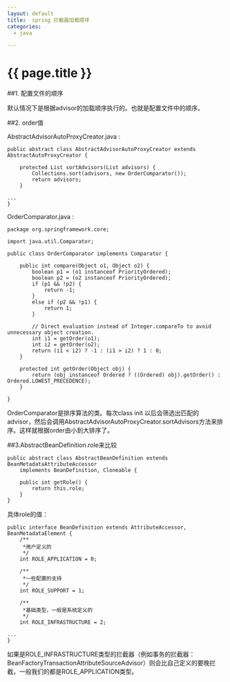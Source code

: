 ```yaml
---
layout: default
title:  spring 拦截器加载顺序
categories:
  - java

---
```

# {{ page.title }}

##1. 配置文件的顺序

默认情况下是根据advisor的加载顺序执行的。也就是配置文件中的顺序。

##2. order值

AbstractAdvisorAutoProxyCreator.java :

	public abstract class AbstractAdvisorAutoProxyCreator extends AbstractAutoProxyCreator {
	
		protected List sortAdvisors(List advisors) {
			Collections.sort(advisors, new OrderComparator());
			return advisors;
		}
	
	...
	}	


OrderComparator.java :

	package org.springframework.core;
	
	import java.util.Comparator;
	
	public class OrderComparator implements Comparator {
	
		public int compare(Object o1, Object o2) {
			boolean p1 = (o1 instanceof PriorityOrdered);
			boolean p2 = (o2 instanceof PriorityOrdered);
			if (p1 && !p2) {
				return -1;
			}
			else if (p2 && !p1) {
				return 1;
			}
	
			// Direct evaluation instead of Integer.compareTo to avoid unnecessary object creation.
			int i1 = getOrder(o1);
			int i2 = getOrder(o2);
			return (i1 < i2) ? -1 : (i1 > i2) ? 1 : 0;
		}
	
		protected int getOrder(Object obj) {
			return (obj instanceof Ordered ? ((Ordered) obj).getOrder() : Ordered.LOWEST_PRECEDENCE);
		}
	
	}


OrderComparator是排序算法的类。每次class init 以后会筛选出匹配的advisor，然后会调用AbstractAdvisorAutoProxyCreator.sortAdvisors方法来排序。这样就根据order由小到大排序了。

##3.AbstractBeanDefinition.role来比较

	public abstract class AbstractBeanDefinition extends BeanMetadataAttributeAccessor
		implements BeanDefinition, Cloneable {
		
		public int getRole() {
			return this.role;
		}
	}

具体role的值：
	
	public interface BeanDefinition extends AttributeAccessor, BeanMetadataElement {
		/**
		 *用户定义的
		 */
		int ROLE_APPLICATION = 0;

		/**
		 *一些配置的支持
		 */
		int ROLE_SUPPORT = 1;

		/**
		 *基础类型，一般是系统定义的
		 */
		int ROLE_INFRASTRUCTURE = 2; 
	
	...
	}

如果是ROLE_INFRASTRUCTURE类型的拦截器（例如事务的拦截器：BeanFactoryTransactionAttributeSourceAdvisor）则会比自己定义的要晚拦截，一般我们的都是ROLE_APPLICATION类型。
